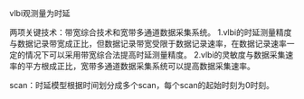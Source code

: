 vlbi观测量为时延

两项关键技术：带宽综合技术和宽带多通道数据采集系统。
1.vlbi的时延测量精度与数据记录带宽成正比，但数据记录带宽受限于数据记录速率，在数据记录速率一定的情况下可以采用带宽综合法提高时延测量精度。
2.vlbi的灵敏度与数据采集速率的平方根成正比，宽带多通道数据采集系统可以提高数据采集速率。

scan：时延模型根据时间划分成多个scan，每个scan的起始时刻为0时刻。

